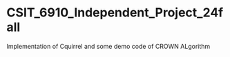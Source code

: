 # CSIT_6910_Independent_Project_24fall
Implementation of Cquirrel and some demo code of CROWN ALgorithm
